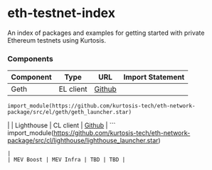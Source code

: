 # eth-testnet-index
An index of packages and examples for getting started with private Ethereum testnets using Kurtosis.

### Components

| Component | Type | URL | Import Statement |
| --- | --- | --- | --- |
| Geth | EL client | [Github](https://github.com/kurtosis-tech/eth-network-package/blob/main/src/el/geth/geth_launcher.star) | 
```
import_module(https://github.com/kurtosis-tech/eth-network-package/src/el/geth/geth_launcher.star)
```
|
| Lighthouse | CL client | [Github](https://github.com/kurtosis-tech/eth-network-package/blob/main/src/cl/lighthouse/lighthouse_launcher.star) | ```
import_module(https://github.com/kurtosis-tech/eth-network-package/src/cl/lighthouse/lighthouse_launcher.star)
```
|
| MEV Boost | MEV Infra | TBD | TBD |
